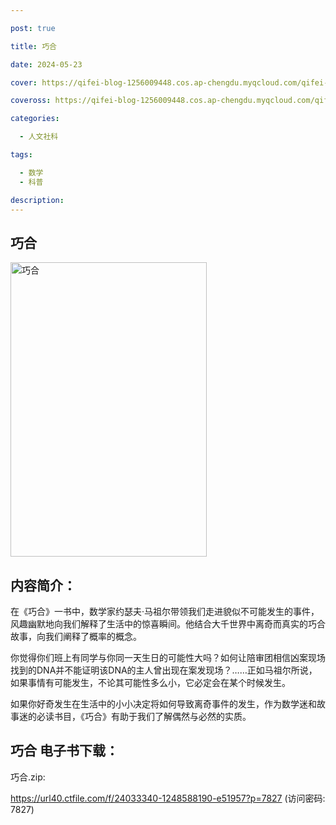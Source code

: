 ```yaml
---

post: true

title: 巧合

date: 2024-05-23

cover: https://qifei-blog-1256009448.cos.ap-chengdu.myqcloud.com/qifei-blog/6632fdb60ea9cb1403d9a4b2.jpg

coveross: https://qifei-blog-1256009448.cos.ap-chengdu.myqcloud.com/qifei-blog/6632fdb60ea9cb1403d9a4b2.jpg

categories:

  - 人文社科

tags:

  - 数学
  - 科普

description:
---
```


## 巧合
<img alt="巧合 " class="aligncenter loading" data-was-processed="true" decoding="async" fetchpriority="high" height="471" src="https://qifei-blog-1256009448.cos.ap-chengdu.myqcloud.com/qifei-blog/6632fdb60ea9cb1403d9a4b2.jpg  " style="cursor: zoom-in;" width="314"/>

## 内容简介：

在《巧合》一书中，数学家约瑟夫·马祖尔带领我们走进貌似不可能发生的事件，风趣幽默地向我们解释了生活中的惊喜瞬间。他结合大千世界中离奇而真实的巧合故事，向我们阐释了概率的概念。

你觉得你们班上有同学与你同一天生日的可能性大吗？如何让陪审团相信凶案现场找到的DNA并不能证明该DNA的主人曾出现在案发现场？……正如马祖尔所说，如果事情有可能发生，不论其可能性多么小，它必定会在某个时候发生。

如果你好奇发生在生活中的小小决定将如何导致离奇事件的发生，作为数学迷和故事迷的必读书目，《巧合》有助于我们了解偶然与必然的实质。

## 巧合 电子书下载：
巧合.zip: 

https://url40.ctfile.com/f/24033340-1248588190-e51957?p=7827 (访问密码: 7827)
